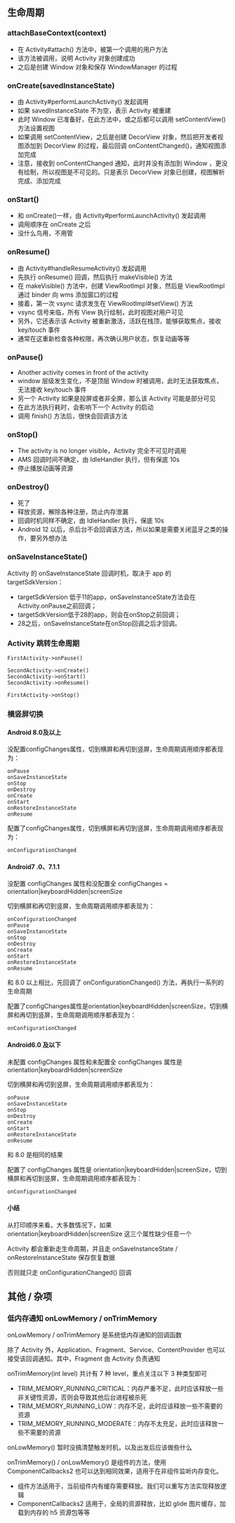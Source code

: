 

## 生命周期

### attachBaseContext(context)

- 在 Activity#attach() 方法中，被第一个调用的用户方法
- 该方法被调用，说明 Activity 对象创建成功
- 之后是创建 Window 对象和保存 WindowManager 的过程

### onCreate(savedInstanceState)

- 由 Activity#performLaunchActivity() 发起调用
- 如果 savedInstanceState 不为空，表示 Activity 被重建
- 此时 Window 已准备好，在此方法中，或之后都可以调用 setContentView() 方法设置视图
- 如果调用 setContentView，之后是创建 DecorView 对象，然后把开发者视图添加到 DecorView 的过程，最后回调 onContentChanged()，通知视图添加完成
- 注意，接收到 onContentChanged 通知，此时并没有添加到 Window ，更没有绘制，所以视图是不可见的。只是表示 DecorView 对象已创建，视图解析完成、添加完成

### onStart()

- 和 onCreate()一样，由 Activity#performLaunchActivity() 发起调用
- 调用顺序在 onCreate 之后
- 没什么鸟用，不用管

### onResume()

- 由 Activity#handleResumeActivity() 发起调用
- 先执行 onResume() 回调，然后执行 makeVisible() 方法
- 在 makeVisible() 方法中，创建 ViewRootImpl 对象，然后是 ViewRootImpl 通过 binder 向 wms 添加窗口的过程
- 接着，第一次 vsync 请求发生在 ViewRootImpl#setView() 方法
- vsync 信号来临，所有 View 执行绘制，此时视图对用户可见
- 另外，它还表示该 Activity 被重新激活，活跃在栈顶，能够获取焦点，接收 key/touch 事件
- 通常在这重新检查各种权限，再次确认用户状态，恢复动画等等

### onPause()

- Another activity comes in front of the activity
- window 层级发生变化，不是顶层 Window 时被调用，此时无法获取焦点，无法接收 key/touch 事件
- 另一个 Activity 如果是投屏或者非全屏，那么该 Activity 可能是部分可见
- 在此方法执行耗时，会影响下一个 Activity 的启动
- 调用 finish() 方法后，很快会回调该方法

### onStop()

- The activity is no longer visible，Activity 完全不可见时调用
- AMS 回调时间不确定，由 IdleHandler 执行，但有保底 10s
- 停止播放动画等资源

### onDestroy()

- 死了
- 释放资源，解除各种注册，防止内存泄漏
- 回调时机同样不确定，由 IdleHandler 执行，保底 10s
- Android 12 以后，杀后台不会回调该方法，所以如果是需要关闭蓝牙之类的操作，要另外想办法

### onSaveInstanceState()

Activity 的 onSaveInstanceState 回调时机，取决于 app 的 targetSdkVersion：

- targetSdkVersion 低于11的app，onSaveInstanceState方法会在Activity.onPause之前回调；
- targetSdkVersion低于28的app，则会在onStop之前回调；
- 28之后，onSaveInstanceState在onStop回调之后才回调。

### Activity 跳转生命周期

```
FirstActivity->onPause()

SecondActivity->onCreate()
SecondActivity->onStart()
SecondActivity->onResume()

FirstActivity->onStop()
```

### 横竖屏切换

#### **Android 8.0及以上**

没配置configChanges属性，切到横屏和再切到竖屏，生命周期调用顺序都表现为：

```
onPause
onSaveInstanceState
onStop
onDestroy
onCreate
onStart
onRestoreInstanceState
onResume
```

配置了configChanges属性，切到横屏和再切到竖屏，生命周期调用顺序都表现为：

```
onConfigurationChanged
```

#### **Android7 .0、7.1.1**

没配置 configChanges 属性和没配置全 configChanges = orientation|keyboardHidden|screenSize

切到横屏和再切到竖屏，生命周期调用顺序都表现为：

```
onConfigurationChanged
onPause
onSaveInstanceState
onStop
onDestroy
onCreate
onStart
onRestoreInstanceState
onResume
```

和 8.0 以上相比，先回调了 onConfigurationChanged() 方法，再执行一系列的生命周期

配置了configChanges属性是orientation|keyboardHidden|screenSize，切到横屏和再切到竖屏，生命周期调用顺序都表现为：

```
onConfigurationChanged
```

#### **Android6.0 及以下**

未配置 configChanges 属性和未配置全 configChanges 属性是 orientation|keyboardHidden|screenSize

切到横屏和再切到竖屏，生命周期调用顺序都表现为：

```
onPause
onSaveInstanceState
onStop
onDestroy
onCreate
onStart
onRestoreInstanceState
onResume
```

和 8.0 是相同的结果

配置了 configChanges 属性是 orientation|keyboardHidden|screenSize，切到横屏和再切到竖屏，生命周期调用顺序都表现为：

```
onConfigurationChanged
```

#### **小结**

从打印顺序来看，大多数情况下，如果 orientation|keyboardHidden|screenSize 这三个属性缺少任意一个

Activity 都会重新走生命周期，并且走 onSaveInstanceState / onRestoreInstanceState 保存恢复数据

否则就只走 onConfigurationChanged() 回调

## 其他 / 杂项

### 低内存通知 onLowMemory / onTrimMemory

onLowMemory / onTrimMemory 是系统低内存通知的回调函数

除了 Activity 外，Application、Fragment、Service、ContentProvider 也可以接受该回调通知。其中，Fragment 由 Activity 负责通知

onTrimMemory(int level) 共计有 7 种 level，重点关注以下 3 种类型即可

- TRIM_MEMORY_RUNNING_CRITICAL：内存严重不足，此时应该释放一些非关键性资源，否则会导致其他后台进程被杀死
- TRIM_MEMORY_RUNNING_LOW：内存不足，此时应该释放一些不需要的资源
- TRIM_MEMORY_RUNNING_MODERATE：内存不太充足，此时应该释放一些不需要的资源

onLowMemory() 暂时没搞清楚触发时机，以及出发后应该做些什么

onTrimMemory() / onLowMemory() 是组件的方法，使用 ComponentCallbacks2 也可以达到相同效果，适用于在非组件监听内存变化。

- 组件方法适用于，当前组件内有缓存需要释放。我们可以重写方法实现释放逻辑
- ComponentCallbacks2 适用于，全局的资源释放，比如 glide 图片缓存，加载到内存的 h5 资源包等等